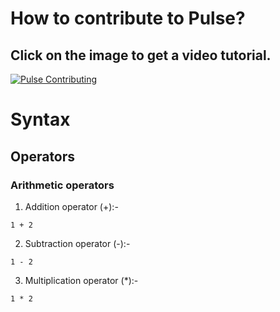 # How to contribute to Pulse?

## Click on the image to get a video tutorial.

[![Pulse Contributing](https://img.youtube.com/vi/tG_y5o9qkNk/0.jpg)](https://youtu.be/tG_y5o9qkNk)

# Syntax

## Operators

### Arithmetic operators

1) Addition operator (+):-

```console
1 + 2
```

2) Subtraction operator (-):-

```console
1 - 2
```

3) Multiplication operator (*):-

```console
1 * 2
```

